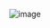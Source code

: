 ![image](https://github.com/beatrizveloso/aula-coletiva-05.04.2024/assets/156534028/23f2312d-79c5-4b0c-b412-99b267143f4b)
